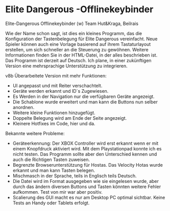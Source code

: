# Elite Dangerous -Offlinekeybinder 
Elite-Dangerous Offlinekeybinder (w) Team Hut&Kraga, Beilrais

Wie der Name schon sagt, ist dies ein kleines Programm, das die Konfiguration der Tastenbelegung für Elite Dangerous vereinfacht.
Neue Spieler können auch eine Vorlage basierend auf ihrem Tastaturlayout erstellen, um sich schneller an die Steuerung zu gewöhnen.
Weitere Informationen finden Sie in der HTML-Datei, in der alles beschrieben ist.
Das Programm ist derzeit auf Deutsch. Ich plane, in einer zukünftigen Version eine mehrsprachige Unterstützung zu integrieren.

v8b
Überarbeitete Version mit mehr Funktionen:

- UI angepasst und mit Reiter verschachtelt.
- Geräte werden erkannt und ID´s Zugewiesen. 
- Es Werden in der Navigation nur die verfügbaren Geräte angezeigt.
- Die Schablone wurde erweitert und man kann die Buttons nun selber anordnen.
- Weitere kleine Funktionen hinzugefügt.
- Doppelte Belegung wird am Ende der Seite angezeigt. 
- Kleinere Hotfixes im Code, hier und da.

Bekannte weitere Probleme:

- Geräteerkennung: Der XBOX Controller wird erst erkannt wenn er mit einem Knopfdruck aktiviert wird. Mit dem Playstationpad konnte ich es nicht testen. Das Programm sollte aber den Unterschied kennen und auch die Richtigen Tasten zuweisen.
- Begrenzte Browserunterstützung für Hostas. Das Velocity Hotas wurde erkannt und man kann Tasten belegen.
- Mischmasch in der Sprache, teils in Englisch teils Deutsch. 
- Die Datei wird im Format ausgegeben wie sie eingelesen wurde, aber durch das ändern diversen Buttons und Tasten könnten weitere Fehler aufkommen. Test von mir war aber positiv. 
- Scalierung des GUI macht es nur am Desktop PC optimal sichtbar. Keine Tests an Handy oder Tablets erfolgt.
